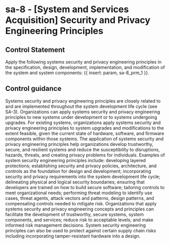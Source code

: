 # sa-8 - \[System and Services Acquisition\] Security and Privacy Engineering Principles

## Control Statement

Apply the following systems security and privacy engineering principles in the specification, design, development, implementation, and modification of the system and system components: {{ insert: param, sa-8_prm_1 }}.

## Control guidance

Systems security and privacy engineering principles are closely related to and are implemented throughout the system development life cycle (see SA-3). Organizations can apply systems security and privacy engineering principles to new systems under development or to systems undergoing upgrades. For existing systems, organizations apply systems security and privacy engineering principles to system upgrades and modifications to the extent feasible, given the current state of hardware, software, and firmware components within those systems. The application of systems security and privacy engineering principles help organizations develop trustworthy, secure, and resilient systems and reduce the susceptibility to disruptions, hazards, threats, and creating privacy problems for individuals. Examples of system security engineering principles include: developing layered protections; establishing security and privacy policies, architecture, and controls as the foundation for design and development; incorporating security and privacy requirements into the system development life cycle; delineating physical and logical security boundaries; ensuring that developers are trained on how to build secure software; tailoring controls to meet organizational needs; performing threat modeling to identify use cases, threat agents, attack vectors and patterns, design patterns, and compensating controls needed to mitigate risk. Organizations that apply systems security and privacy engineering concepts and principles can facilitate the development of trustworthy, secure systems, system components, and services; reduce risk to acceptable levels; and make informed risk management decisions. System security engineering principles can also be used to protect against certain supply chain risks including incorporating tamper-resistant hardware into a design.
